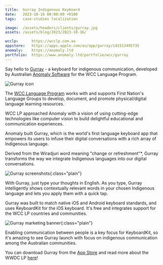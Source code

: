 ```yaml
---
title:  Gurray Indigenous Keyboard
date:   2023-10-16 08:00:00 +0100
tags:   case-studies localization

image:  /assets/headers/clients/gurray.jpg
assets: /assets/blog/2023/2023-10-16/

wcclp:      https://wcclp.com.au
appstore:   https://apps.apple.com/au/app/gurray/id1513495735
anomaly:    https://anomaly.ltd
portfolio:  https://www.anomaly.ltd/portfolio/wcc/gurray
---
```


Say hello to [Gurray]({{page.appstore}}) - a keyboard for indigenous communication, developed by Australian [Anomaly Software]({{page.anomaly}}) for the WCC Language Program.

![Gurray icon]({{page.image}})

The [WCC Language Program]({{page.wcclp}}) works with and supports First Nation's Language Groups to develop, document, and promote physical/digital language learning resources.

WCC LP approached Anomaly with a vision of using cutting-edge technologies like computer vision to build delightful educational and communication experiences.

Anomaly built Gurray, which is the world's first language keyboard app that empowers its users to infuse their digital conversations with a rich array of Indigenous language. 

Derived from the Wiradjuri word meaning "change or refreshment"*, Gurray transforms the way we integrate Indigenous languages into our digital conversations.

![Gurray screenshots]({{page.assets}}screenshots.jpg){:class="plain"}

With Gurray, just type your thoughts in English. As you type, Gurray intelligently shows contextually relevant words in your chosen Indigenous language and lets you apply them with a quick tap.

Gurray was built to match native iOS and Android keyboard standards, and uses KeyboardKit for the iOS keyboard. It's free and integrates support for the WCC LP countries and communities.

![Gurray marketing banner]({{page.assets}}banner.jpg){:class="plain"}

Enabling communication between people is a key focus for KeyboardKit, so it's amazing to see Gurray launch with focus on indigenous communication among the Australian communities.

You can download Gurray from the [App Store]({{page.appstore}}) and read more about the WWDC LP [here]({{page.portfolio}})!